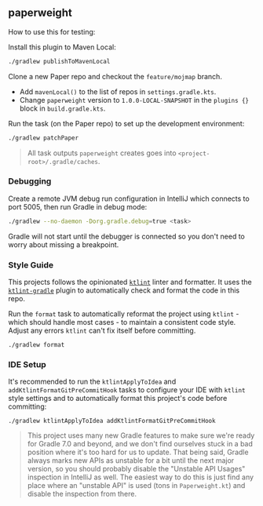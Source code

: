 ## paperweight

How to use this for testing:

Install this plugin to Maven Local:

```bash
./gradlew publishToMavenLocal
```

Clone a new Paper repo and checkout the `feature/mojmap` branch.

* Add `mavenLocal()` to the list of repos in `settings.gradle.kts`.
* Change `paperweight` version to `1.0.0-LOCAL-SNAPSHOT` in the `plugins {}` block in `build.gradle.kts`.

Run the task (on the Paper repo) to set up the development environment:

```bash
./gradlew patchPaper
```

> All task outputs `paperweight` creates goes into `<project-root>/.gradle/caches`.

### Debugging

Create a remote JVM debug run configuration in IntelliJ which connects to port 5005, then run Gradle in debug mode:

```bash
./gradlew --no-daemon -Dorg.gradle.debug=true <task>
```

Gradle will not start until the debugger is connected so you don't need to worry about missing a breakpoint.

### Style Guide

This projects follows the opinionated [`ktlint`](https://ktlint.github.io/) linter and formatter. It uses the
[`ktlint-gradle`](https://github.com/jlleitschuh/ktlint-gradle) plugin to automatically check and format the code in
this repo.

Run the `format` task to automatically reformat the project using `ktlint` - which should handle most cases - to
maintain a consistent code style. Adjust any errors `ktlint` can't fix itself before committing.

```
./gradlew format
```

### IDE Setup

It's recommended to run the `ktlintApplyToIdea` and `addKtlintFormatGitPreCommitHook` tasks to configure your
IDE with `ktlint` style settings and to automatically format this project's code before committing:

```
./gradlew ktlintApplyToIdea addKtlintFormatGitPreCommitHook
```

> This project uses many new Gradle features to make sure we're ready for Gradle 7.0 and beyond, and we don't find
> ourselves stuck in a bad position where it's too hard for us to update. That being said, Gradle always marks new APIs
> as unstable for a bit until the next major version, so you should probably disable the "Unstable API Usages" inspection
> in IntelliJ as well. The easiest way to do this is just find any place where an "unstable API" is used (tons in
> `Paperweight.kt`) and disable the inspection from there.

